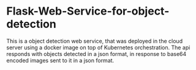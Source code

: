 # Flask-Web-Service-for-object-detection
This is a object detection web service, that was deployed in the cloud server using a docker image on top of Kubernetes orchestration. The api responds with objects detected in a json format, in response to base64 encoded images sent to it in a json format. 
